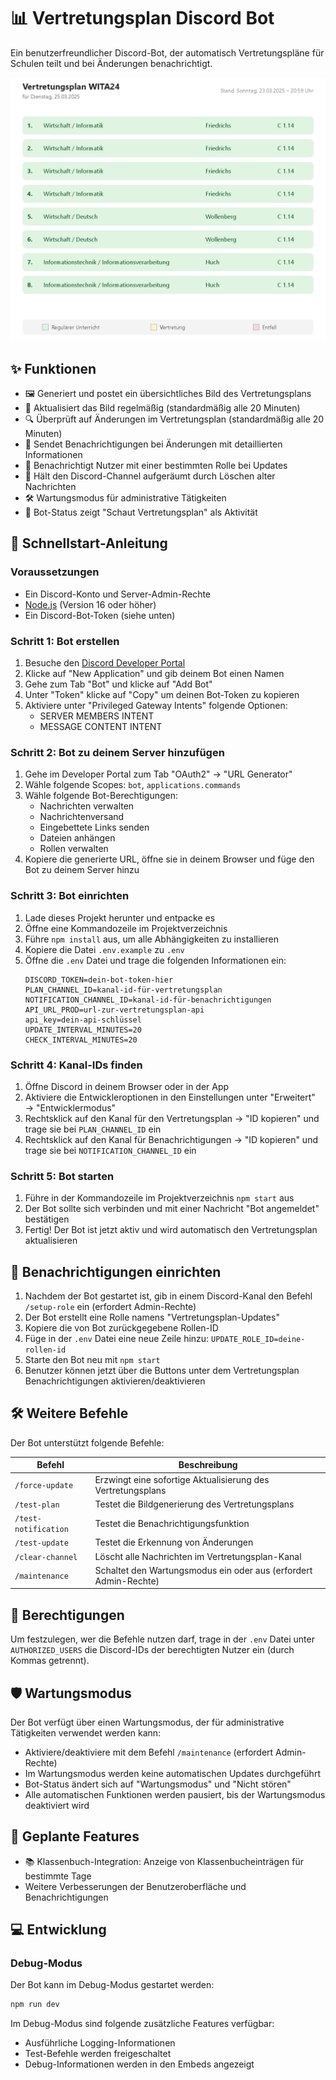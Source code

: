 # 📊 Vertretungsplan Discord Bot

Ein benutzerfreundlicher Discord-Bot, der automatisch Vertretungspläne für Schulen teilt und bei Änderungen benachrichtigt.

![Vertretungsplan-Beispiel](https://github.com/tobihdff/vertretungsplan-bot/blob/main/docs/preview.png?raw=true)

## ✨ Funktionen

- 🖼️ Generiert und postet ein übersichtliches Bild des Vertretungsplans
- 🔄 Aktualisiert das Bild regelmäßig (standardmäßig alle 20 Minuten)
- 🔍 Überprüft auf Änderungen im Vertretungsplan (standardmäßig alle 20 Minuten)
- 📢 Sendet Benachrichtigungen bei Änderungen mit detaillierten Informationen
- 🔔 Benachrichtigt Nutzer mit einer bestimmten Rolle bei Updates
- 🧹 Hält den Discord-Channel aufgeräumt durch Löschen alter Nachrichten
- 🛠️ Wartungsmodus für administrative Tätigkeiten
- 👀 Bot-Status zeigt "Schaut Vertretungsplan" als Aktivität

## 🚀 Schnellstart-Anleitung

### Voraussetzungen

- Ein Discord-Konto und Server-Admin-Rechte
- [Node.js](https://nodejs.org/) (Version 16 oder höher)
- Ein Discord-Bot-Token (siehe unten)

### Schritt 1: Bot erstellen

1. Besuche den [Discord Developer Portal](https://discord.com/developers/applications)
2. Klicke auf "New Application" und gib deinem Bot einen Namen
3. Gehe zum Tab "Bot" und klicke auf "Add Bot"
4. Unter "Token" klicke auf "Copy" um deinen Bot-Token zu kopieren
5. Aktiviere unter "Privileged Gateway Intents" folgende Optionen:
   - SERVER MEMBERS INTENT
   - MESSAGE CONTENT INTENT

### Schritt 2: Bot zu deinem Server hinzufügen

1. Gehe im Developer Portal zum Tab "OAuth2" → "URL Generator"
2. Wähle folgende Scopes: `bot`, `applications.commands`
3. Wähle folgende Bot-Berechtigungen:
   - Nachrichten verwalten
   - Nachrichtenversand
   - Eingebettete Links senden
   - Dateien anhängen
   - Rollen verwalten
4. Kopiere die generierte URL, öffne sie in deinem Browser und füge den Bot zu deinem Server hinzu

### Schritt 3: Bot einrichten

1. Lade dieses Projekt herunter und entpacke es
2. Öffne eine Kommandozeile im Projektverzeichnis
3. Führe `npm install` aus, um alle Abhängigkeiten zu installieren
4. Kopiere die Datei `.env.example` zu `.env`
5. Öffne die `.env` Datei und trage die folgenden Informationen ein:
   ```
   DISCORD_TOKEN=dein-bot-token-hier
   PLAN_CHANNEL_ID=kanal-id-für-vertretungsplan
   NOTIFICATION_CHANNEL_ID=kanal-id-für-benachrichtigungen
   API_URL_PROD=url-zur-vertretungsplan-api
   api_key=dein-api-schlüssel
   UPDATE_INTERVAL_MINUTES=20
   CHECK_INTERVAL_MINUTES=20
   ```

### Schritt 4: Kanal-IDs finden

1. Öffne Discord in deinem Browser oder in der App
2. Aktiviere die Entwickleroptionen in den Einstellungen unter "Erweitert" → "Entwicklermodus"
3. Rechtsklick auf den Kanal für den Vertretungsplan → "ID kopieren" und trage sie bei `PLAN_CHANNEL_ID` ein
4. Rechtsklick auf den Kanal für Benachrichtigungen → "ID kopieren" und trage sie bei `NOTIFICATION_CHANNEL_ID` ein

### Schritt 5: Bot starten

1. Führe in der Kommandozeile im Projektverzeichnis `npm start` aus
2. Der Bot sollte sich verbinden und mit einer Nachricht "Bot angemeldet" bestätigen
3. Fertig! Der Bot ist jetzt aktiv und wird automatisch den Vertretungsplan aktualisieren

## 🔔 Benachrichtigungen einrichten

1. Nachdem der Bot gestartet ist, gib in einem Discord-Kanal den Befehl `/setup-role` ein (erfordert Admin-Rechte)
2. Der Bot erstellt eine Rolle namens "Vertretungsplan-Updates"
3. Kopiere die von Bot zurückgegebene Rollen-ID
4. Füge in der `.env` Datei eine neue Zeile hinzu: `UPDATE_ROLE_ID=deine-rollen-id`
5. Starte den Bot neu mit `npm start`
6. Benutzer können jetzt über die Buttons unter dem Vertretungsplan Benachrichtigungen aktivieren/deaktivieren

## 🛠️ Weitere Befehle

Der Bot unterstützt folgende Befehle:

| Befehl | Beschreibung |
|--------|--------------|
| `/force-update` | Erzwingt eine sofortige Aktualisierung des Vertretungsplans |
| `/test-plan` | Testet die Bildgenerierung des Vertretungsplans |
| `/test-notification` | Testet die Benachrichtigungsfunktion |
| `/test-update` | Testet die Erkennung von Änderungen |
| `/clear-channel` | Löscht alle Nachrichten im Vertretungsplan-Kanal |
| `/maintenance` | Schaltet den Wartungsmodus ein oder aus (erfordert Admin-Rechte) |

## 🔐 Berechtigungen

Um festzulegen, wer die Befehle nutzen darf, trage in der `.env` Datei unter `AUTHORIZED_USERS` die Discord-IDs der berechtigten Nutzer ein (durch Kommas getrennt).

## 🛡️ Wartungsmodus

Der Bot verfügt über einen Wartungsmodus, der für administrative Tätigkeiten verwendet werden kann:

- Aktiviere/deaktiviere mit dem Befehl `/maintenance` (erfordert Admin-Rechte)
- Im Wartungsmodus werden keine automatischen Updates durchgeführt
- Bot-Status ändert sich auf "Wartungsmodus" und "Nicht stören"
- Alle automatischen Funktionen werden pausiert, bis der Wartungsmodus deaktiviert wird

## 🔮 Geplante Features

- 📚 Klassenbuch-Integration: Anzeige von Klassenbucheinträgen für bestimmte Tage
- Weitere Verbesserungen der Benutzeroberfläche und Benachrichtigungen

## 💻 Entwicklung

### Debug-Modus

Der Bot kann im Debug-Modus gestartet werden:

```bash
npm run dev
```

Im Debug-Modus sind folgende zusätzliche Features verfügbar:
- Ausführliche Logging-Informationen
- Test-Befehle werden freigeschaltet
- Debug-Informationen werden in den Embeds angezeigt